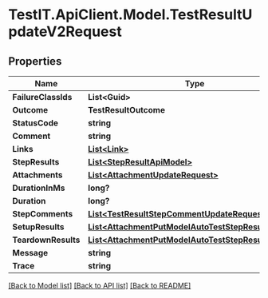 # TestIT.ApiClient.Model.TestResultUpdateV2Request

## Properties

Name | Type | Description | Notes
------------ | ------------- | ------------- | -------------
**FailureClassIds** | **List&lt;Guid&gt;** |  | [optional] 
**Outcome** | **TestResultOutcome** |  | [optional] 
**StatusCode** | **string** |  | [optional] 
**Comment** | **string** |  | [optional] 
**Links** | [**List&lt;Link&gt;**](Link.md) |  | [optional] 
**StepResults** | [**List&lt;StepResultApiModel&gt;**](StepResultApiModel.md) |  | [optional] 
**Attachments** | [**List&lt;AttachmentUpdateRequest&gt;**](AttachmentUpdateRequest.md) |  | [optional] 
**DurationInMs** | **long?** |  | [optional] 
**Duration** | **long?** |  | [optional] 
**StepComments** | [**List&lt;TestResultStepCommentUpdateRequest&gt;**](TestResultStepCommentUpdateRequest.md) |  | [optional] 
**SetupResults** | [**List&lt;AttachmentPutModelAutoTestStepResultsModel&gt;**](AttachmentPutModelAutoTestStepResultsModel.md) |  | [optional] 
**TeardownResults** | [**List&lt;AttachmentPutModelAutoTestStepResultsModel&gt;**](AttachmentPutModelAutoTestStepResultsModel.md) |  | [optional] 
**Message** | **string** |  | [optional] 
**Trace** | **string** |  | [optional] 

[[Back to Model list]](../README.md#documentation-for-models) [[Back to API list]](../README.md#documentation-for-api-endpoints) [[Back to README]](../README.md)

